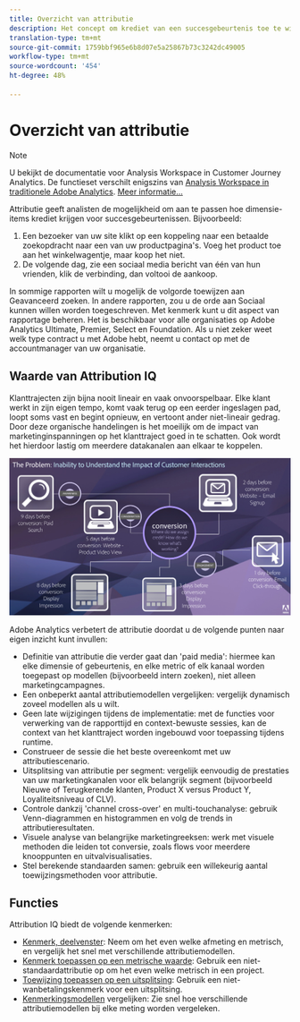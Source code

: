 ```yaml
---
title: Overzicht van attributie
description: Het concept om krediet van een succesgebeurtenis toe te wijzen aan meerdere dimensies.
translation-type: tm+mt
source-git-commit: 1759bbf965e6b8d07e5a25867b73c3242dc49005
workflow-type: tm+mt
source-wordcount: '454'
ht-degree: 48%

---
```



# Overzicht van attributie

>[!NOTE]
>
>U bekijkt de documentatie voor Analysis Workspace in Customer Journey Analytics. De functieset verschilt enigszins van [Analysis Workspace in traditionele Adobe Analytics](https://docs.adobe.com/content/help/en/analytics/analyze/analysis-workspace/home.html). [Meer informatie...](/help/getting-started/cja-aa.md)

Attributie geeft analisten de mogelijkheid om aan te passen hoe dimensie-items krediet krijgen voor succesgebeurtenissen. Bijvoorbeeld:

1. Een bezoeker van uw site klikt op een koppeling naar een betaalde zoekopdracht naar een van uw productpagina&#39;s. Voeg het product toe aan het winkelwagentje, maar koop het niet.
2. De volgende dag, zie een sociaal media bericht van één van hun vrienden, klik de verbinding, dan voltooi de aankoop.

In sommige rapporten wilt u mogelijk de volgorde toewijzen aan Geavanceerd zoeken. In andere rapporten, zou u de orde aan Sociaal kunnen willen worden toegeschreven. Met kenmerk kunt u dit aspect van rapportage beheren. Het is beschikbaar voor alle organisaties op Adobe Analytics Ultimate, Premier, Select en Foundation. Als u niet zeker weet welk type contract u met Adobe hebt, neemt u contact op met de accountmanager van uw organisatie.

## Waarde van Attribution IQ

Klanttrajecten zijn bijna nooit lineair en vaak onvoorspelbaar. Elke klant werkt in zijn eigen tempo, komt vaak terug op een eerder ingeslagen pad, loopt soms vast en begint opnieuw, en vertoont ander niet-lineair gedrag. Door deze organische handelingen is het moeilijk om de impact van marketinginspanningen op het klanttraject goed in te schatten. Ook wordt het hierdoor lastig om meerdere datakanalen aan elkaar te koppelen.

![Attribution IQ-probleem](assets/attribution_iq_problem.png)

Adobe Analytics verbetert de attributie doordat u de volgende punten naar eigen inzicht kunt invullen:

* Definitie van attributie die verder gaat dan &#39;paid media&#39;: hiermee kan elke dimensie of gebeurtenis, en elke metric of elk kanaal worden toegepast op modellen (bijvoorbeeld intern zoeken), niet alleen marketingcampagnes.
* Een onbeperkt aantal attributiemodellen vergelijken: vergelijk dynamisch zoveel modellen als u wilt.
* Geen late wijzigingen tijdens de implementatie: met de functies voor verwerking van de rapporttijd en context-bewuste sessies, kan de context van het klanttraject worden ingebouwd voor toepassing tijdens runtime.
* Construeer de sessie die het beste overeenkomt met uw attributiescenario.
* Uitsplitsing van attributie per segment: vergelijk eenvoudig de prestaties van uw marketingkanalen voor elk belangrijk segment (bijvoorbeeld Nieuwe of Terugkerende klanten, Product X versus Product Y, Loyaliteitsniveau of CLV).
* Controle dankzij &#39;channel cross-over&#39; en multi-touchanalyse: gebruik Venn-diagrammen en histogrammen en volg de trends in attributieresultaten.
* Visuele analyse van belangrijke marketingreeksen: werk met visuele methoden die leiden tot conversie, zoals flows voor meerdere knooppunten en uitvalvisualisaties.
* Stel berekende standaarden samen: gebruik een willekeurig aantal toewijzingsmethoden voor attributie.

## Functies

Attribution IQ biedt de volgende kenmerken:

* [Kenmerk, deelvenster](../c-panels/attribution.md): Neem om het even welke afmeting en metrisch, en vergelijk het snel met verschillende attributiemodellen.
* [Kenmerk toepassen op een metrische waarde](/help/analysis-workspace/visualizations/freeform-table/column-row-settings/column-settings.md): Gebruik een niet-standaardattributie op om het even welke metrisch in een project.
* [Toewijzing toepassen op een uitsplitsing](/help/components/dimensions/t-breakdown-fa.md): Gebruik een niet-wanbetalingskenmerk voor een uitsplitsing.
* [Kenmerkingsmodellen](/help/components/apply-create-metrics.md) vergelijken: Zie snel hoe verschillende attributiemodellen bij elke meting worden vergeleken.

